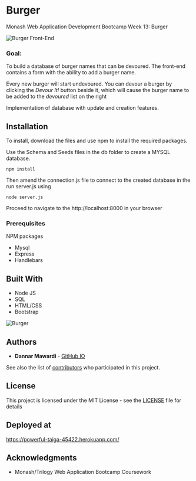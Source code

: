 # Burger
Monash Web Application Development Bootcamp Week 13: Burger

![Burger Front-End](https://imgur.com/EacveHq)

### Goal: 
To build a database of burger names that can be devoured.  The front-end contains a form with the ability to add a burger name. 

Every new burger will start undevoured. You can devour a burger by clicking the *Devour It!* button beside it, which will cause the burger name to be added to the *devoured* list on the right

Implementation of database with update and creation features.

## Installation
To install, download the files and use npm to install the required packages.

Use the Schema and Seeds files in the db folder to create a MYSQL database.

```
npm install
```

Then amend the connection.js file to connect to the created database in the run server.js using 
```
node server.js
```

Proceed to navigate to the http://localhost:8000 in your browser

### Prerequisites
NPM packages
* Mysql
* Express
* Handlebars

## Built With

* Node JS
* SQL
* HTML/CSS
* Bootstrap

![Burger](https://imgur.com/BMGR8I5)

## Authors

* **Dannar Mawardi** - [GitHub IO](https://dmawardi.github.io)

See also the list of [contributors](https://github.com/dmawardi/burger/contributors) who participated in this project.

## License

This project is licensed under the MIT License - see the [LICENSE](LICENSE) file for details

## Deployed at
https://powerful-taiga-45422.herokuapp.com/

## Acknowledgments

* Monash/Trilogy Web Application Bootcamp Coursework
